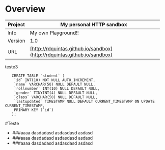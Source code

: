 # Overview


Project | My personal HTTP sandbox
--- | ---
Info | My own Playground!!
Version | 1.0
URL | [http://rdquintas.github.io/sandbox](http://rdquintas.github.io/sandbox)

teste3

```
   CREATE TABLE `student` (
    `id` INT(10) NOT NULL AUTO_INCREMENT,
    `name` VARCHAR(50) NULL DEFAULT NULL,
    `rollnumber` INT(10) NULL DEFAULT NULL,
    `gender` TINYINT(4) NULL DEFAULT NULL,
    `class` VARCHAR(50) NULL DEFAULT NULL,
    `lastupdated` TIMESTAMP NULL DEFAULT CURRENT_TIMESTAMP ON UPDATE CURRENT_TIMESTAMP,
    PRIMARY KEY (`id`)
   );
```


#Teste

 - ###aaaa
   dasdadasd asdasdasd asdasd
 - ###aaaa
   dasdadasd asdasdasd asdasd
 - ###aaaa
   dasdadasd asdasdasd asdasd
